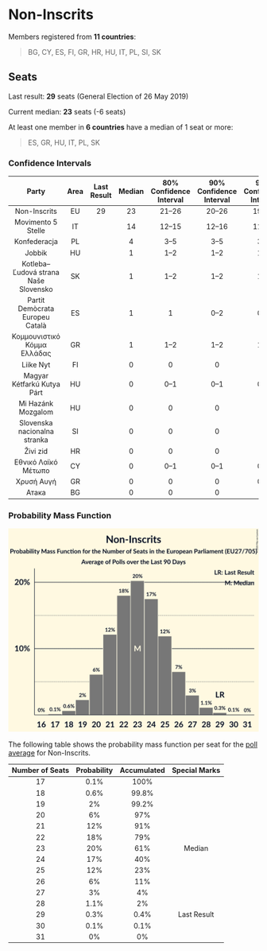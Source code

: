 # Non-Inscrits

Members registered from **11 countries**:

> BG, CY, ES, FI, GR, HR, HU, IT, PL, SI, SK

## Seats

Last result: **29** seats (General Election of 26 May 2019)

Current median: **23** seats (-6 seats)

At least one member in **6 countries** have a median of 1 seat or more:

> ES, GR, HU, IT, PL, SK

### Confidence Intervals

| Party | Area | Last Result | Median | 80% Confidence Interval | 90% Confidence Interval | 95% Confidence Interval | 99% Confidence Interval |
|:-----:|:----:|:-----------:|:------:|:-----------------------:|:-----------------------:|:-----------------------:|:-----------------------:|
| Non-Inscrits | EU | 29 | 23 | 21–26 | 20–26 | 19–27 | 18–28 |
| Movimento 5 Stelle | IT | | 14 | 12–15 | 12–16 | 11–17 | 11–17 |
| Konfederacja | PL | | 4 | 3–5 | 3–5 | 3–6 | 0–6 |
| Jobbik | HU | | 1 | 1–2 | 1–2 | 1–2 | 1–2 |
| Kotleba–Ľudová strana Naše Slovensko | SK | | 1 | 1–2 | 1–2 | 1–2 | 1–2 |
| Partit Demòcrata Europeu Català | ES | | 1 | 1 | 0–2 | 0–2 | 0–2 |
| Κομμουνιστικό Κόμμα Ελλάδας | GR | | 1 | 1–2 | 1–2 | 1–2 | 1–2 |
| Liike Nyt | FI | | 0 | 0 | 0 | 0 | 0 |
| Magyar Kétfarkú Kutya Párt | HU | | 0 | 0–1 | 0–1 | 0–1 | 0–1 |
| Mi Hazánk Mozgalom | HU | | 0 | 0 | 0 | 0 | 0 |
| Slovenska nacionalna stranka | SI | | 0 | 0 | 0 | 0 | 0–1 |
| Živi zid | HR | | 0 | 0 | 0 | 0 | 0 |
| Εθνικό Λαϊκό Μέτωπο | CY | | 0 | 0–1 | 0–1 | 0–1 | 0–1 |
| Χρυσή Αυγή | GR | | 0 | 0 | 0 | 0–1 | 0–1 |
| Атака | BG | | 0 | 0 | 0 | 0 | 0 |

### Probability Mass Function

![Graph with seats probability mass function not yet produced](average-2020-06-30-seats-pmf-non-inscrits.png "Seats Probability Mass Function")

The following table shows the probability mass function per seat for the [poll average](average-2020-06-30.html) for Non-Inscrits.

| Number of Seats | Probability | Accumulated | Special Marks |
|:---------------:|:-----------:|:-----------:|:-------------:|
| 17 | 0.1% | 100% |  |
| 18 | 0.6% | 99.8% |  |
| 19 | 2% | 99.2% |  |
| 20 | 6% | 97% |  |
| 21 | 12% | 91% |  |
| 22 | 18% | 79% |  |
| 23 | 20% | 61% | Median |
| 24 | 17% | 40% |  |
| 25 | 12% | 23% |  |
| 26 | 6% | 11% |  |
| 27 | 3% | 4% |  |
| 28 | 1.1% | 2% |  |
| 29 | 0.3% | 0.4% | Last Result |
| 30 | 0.1% | 0.1% |  |
| 31 | 0% | 0% |  |


